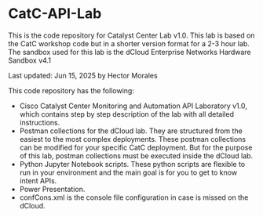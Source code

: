 # CatC-API-Lab
This is the code repository for Catalyst Center Lab v1.0. This lab is based on the CatC workshop code but in a shorter version format for a 2-3 hour lab. The sandbox used for this lab is the dCloud Enterprise Networks Hardware Sandbox v4.1 

Last updated: Jun 15, 2025 by Hector Morales

This code repository has the following:

- Cisco Catalyst Center Monitoring and Automation API Laboratory v1.0, which contains step by step description of the lab with all detailed instructions.
- Postman collections for the dCloud lab. They are structured from the easiest to the most complex deployments. These postman collections can be modified for your specific CatC deployment. But for the purpose of this lab, postman collections must be executed inside the dCloud lab.
- Python Jupyter Notebook scripts. These python scripts are flexible to run in your environment and the main goal is for you to get to know intent APIs.
- Power Presentation.
- confCons.xml is the console file configuration in case is missed on the dCloud.
